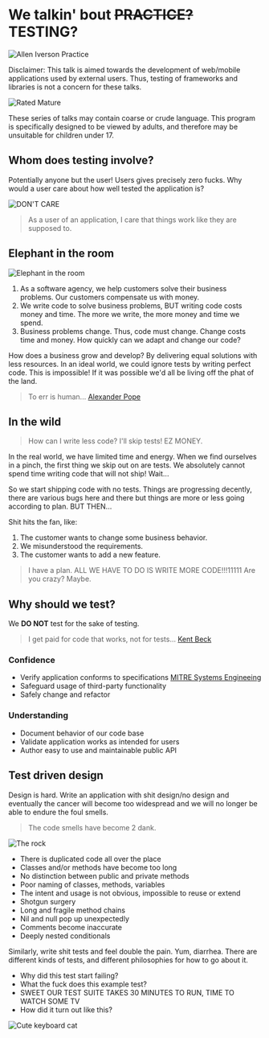 # We talkin' bout ~~PRACTICE?~~ TESTING?

![Allen Iverson Practice](https://media.giphy.com/media/3oEjI105rmEC22CJFK/giphy.gif)

Disclaimer: This talk is aimed towards the development of web/mobile
applications used by external users. Thus, testing of frameworks and
libraries is not a concern for these talks.

![Rated Mature](https://vignette.wikia.nocookie.net/logopedia/images/c/cf/TV-MA_1997.jpg/revision/latest?cb=20130727022342)

These series of talks may contain coarse or crude language. This program
is specifically designed to be viewed by adults, and therefore may be
unsuitable for children under 17.

## Whom does testing involve?

Potentially anyone but the user! Users gives precisely zero
fucks. Why would a user care about how well tested the application is?

![DON'T CARE](https://thumbs.gfycat.com/EdibleKaleidoscopicAsiaticlesserfreshwaterclam-size_restricted.gif)

> As a user of an application, I care that things work like they are
> supposed to.

## Elephant in the room

![Elephant in the room](https://thumbs.gfycat.com/SameAnnualFallowdeer-size_restricted.gif)

1. As a software agency, we help customers solve their business
   problems. Our customers compensate us with money.
2. We write code to solve business problems, BUT writing code costs
   money and time. The more we write, the more money and time we spend.
3. Business problems change. Thus, code must change. Change costs time
   and money. How quickly can we adapt and change our code?

How does a business grow and develop? By delivering equal solutions
with less resources. In an ideal world, we could ignore tests
by writing perfect code. This is impossible! If it was possible
we'd all be living off the phat of the land.

> To err is human...
[Alexander Pope](https://www.dictionary.com/browse/to-err-is-human--to-forgive-divine)

## In the wild

> How can I write less code? I'll skip tests! EZ MONEY.

In the real world, we have limited time and energy. When we find ourselves in
a pinch, the first thing we skip out on are tests. We absolutely cannot
spend time writing code that will not ship! Wait...

So we start shipping code with no tests. Things are progressing
decently, there are various bugs here and there but things are more or
less going according to plan. BUT THEN...

Shit hits the fan, like:

1. The customer wants to change some business behavior.
2. We misunderstood the requirements.
3. The customer wants to add a new feature.

> I have a plan.
> ALL WE HAVE TO DO IS WRITE MORE CODE!!!11111
> Are you crazy?
> Maybe.

## Why should we test?

We **DO NOT** test for the sake of testing.

> I get paid for code that works, not for tests...
[Kent Beck](https://stackoverflow.com/questions/153234/how-deep-are-your-unit-tests/153565#153565)

### Confidence

* Verify application conforms to specifications
  [MITRE Systems Engineeing](https://www.mitre.org/publications/systems-engineering-guide/se-lifecycle-building-blocks/test-and-evaluation/verification-and-validation)
* Safeguard usage of third-party functionality
* Safely change and refactor

### Understanding

* Document behavior of our code base
* Validate application works as intended for users
* Author easy to use and maintainable public API

## Test driven design

Design is hard. Write an application with shit design/no design and
eventually the cancer will become too widespread and we will no longer
be able to endure the foul smells.

> The code smells have become 2 dank.

![The rock](https://media.giphy.com/media/TT7JW4Qm7uaNW/giphy.gif)

* There is duplicated code all over the place
* Classes and/or methods have become too long
* No distinction between public and private methods
* Poor naming of classes, methods, variables
* The intent and usage is not obvious, impossible to reuse or extend
* Shotgun surgery
* Long and fragile method chains
* Nil and null pop up unexpectedly
* Comments become inaccurate
* Deeply nested conditionals

Similarly, write shit tests and feel double the pain. Yum, diarrhea.
There are different kinds of tests, and different philosophies for how
to go about it.

* Why did this test start failing?
* What the fuck does this example test?
* SWEET OUR TEST SUITE TAKES 30 MINUTES TO RUN, TIME TO WATCH SOME TV
* How did it turn out like this?

![Cute keyboard cat](https://media.giphy.com/media/rld1hYOuC7QGs/giphy.gif)
